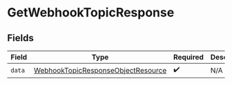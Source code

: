 # GetWebhookTopicResponse


## Fields

| Field                                                                                               | Type                                                                                                | Required                                                                                            | Description                                                                                         |
| --------------------------------------------------------------------------------------------------- | --------------------------------------------------------------------------------------------------- | --------------------------------------------------------------------------------------------------- | --------------------------------------------------------------------------------------------------- |
| `data`                                                                                              | [WebhookTopicResponseObjectResource](../../models/components/WebhookTopicResponseObjectResource.md) | :heavy_check_mark:                                                                                  | N/A                                                                                                 |